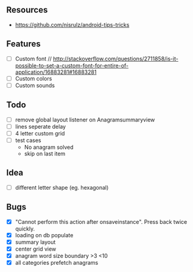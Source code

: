 ## Resources

 - https://github.com/nisrulz/android-tips-tricks


    
## Features

  - [ ] Custom font // http://stackoverflow.com/questions/2711858/is-it-possible-to-set-a-custom-font-for-entire-of-application/16883281#16883281
  - [ ] Custom colors
  - [ ] Custom sounds

## Todo

  - [ ] remove global layout listener on Anagramsummaryview
  - [ ] lines seperate delay
  - [ ] 4 letter custom grid
  - [ ] test cases
       * No anagram solved
       * skip on last item
## Idea

  - [ ] different letter shape (eg. hexagonal)

    
## Bugs

  - [x] "Cannot perform this action after onsaveinstance". Press back twice quickly.
  - [x] loading on db populate
  - [x] summary layout
  - [x] center grid view
  - [x] anagram word size boundary >3 <10
  - [x] all categories prefetch anagrams
